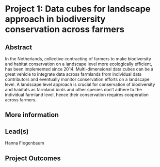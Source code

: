 # Project 1: Data cubes for landscape approach in biodiversity conservation across farmers

## Abstract

In the Netherlands, collective contracting of farmers to make biodiversity and habitat conservation on a landscape level more ecologically efficient, has been implemented since 2014. Multi-dimensional data cubes can be a great vehicle to integrate data across farmlands from individual data contributors and eventually monitor conservation efforts on a landscape level. A landscape level approach is crucial for conservation of biodiversity and habitats as  farmland birds and other species don’t adhere to the individual farmland level, hence their conservation requires cooperation across farmers.

## More information


## Lead(s)

Hanna Fiegenbaum 

## Project Outcomes

